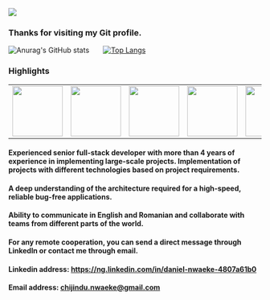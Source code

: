 ![](https://komarev.com/ghpvc/?username=danzisky&color=blueviolet)

### Thanks for visiting my Git profile.




![Anurag's GitHub stats](https://github-readme-stats-danzisky.vercel.app/api?username=danzisky&show_icons=true&theme=tokyonight)
&nbsp;
&nbsp;
&nbsp;
[![Top Langs](https://github-readme-stats-danzisky.vercel.app/api/top-langs/?username=mohammad6vakili&layout=compact&theme=tokyonight)](https://github.com/anuraghazra/github-readme-stats)


### Highlights
<table>
  <tr>
    <td><img src="https://cdn.iconscout.com/icon/free/png-256/php-99-1175127.png" width="100"></td>
    <td><img src="https://cdn.iconscout.com/icon/free/png-256/laravel-226015.png" width="100"></td>
    <td><img src="https://cdn.iconscout.com/icon/free/png-256/python-2-226051.png" width="100"></td>
    <td><img src="https://cdn.iconscout.com/icon/free/png-64/javascript-24-1174950.png" width="100"></td>
    <td><img src="https://cdn.iconscout.com/icon/free/png-64/typescript-1174965.png" width="100"></td>
    <td><img src="https://cdn.iconscout.com/icon/free/png-64/node-js-1174925.png" width="100"></td>
    <td><img src="https://cdn.iconscout.com/icon/free/png-64/github-170-1175028.png" width="100"></td>
    <td><img src="https://cdn.iconscout.com/icon/free/png-64/visualstudio-1-1174964.png" width="100"></td>
   </tr>
  </table>



#### Experienced senior full-stack developer with more than 4 years of experience in implementing large-scale projects. Implementation of projects with different technologies based on project requirements.
  
#### A deep understanding of the architecture required for a high-speed, reliable bug-free applications.
#### Ability to communicate in English and Romanian and collaborate with teams from different parts of the world.
#### For any remote cooperation, you can send a direct message through LinkedIn or contact me through email.

#### Linkedin address: https://ng.linkedin.com/in/daniel-nwaeke-4807a61b0
#### Email address: chijindu.nwaeke@gmail.com

